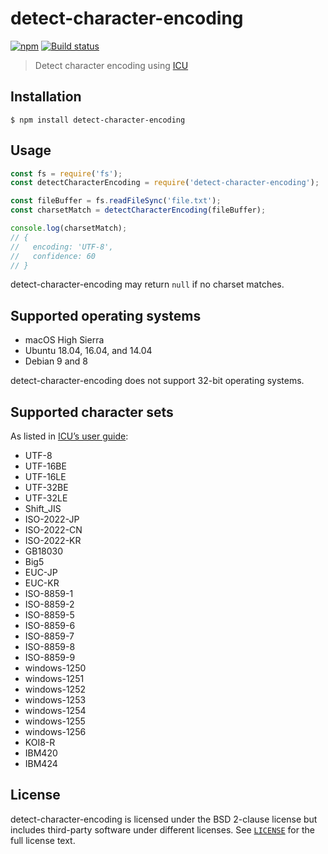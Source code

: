 # detect-character-encoding

[![npm](https://img.shields.io/npm/v/detect-character-encoding.svg)](https://www.npmjs.com/package/detect-character-encoding)
[![Build status](https://img.shields.io/travis/sonicdoe/detect-character-encoding.svg)](https://travis-ci.org/sonicdoe/detect-character-encoding)

> Detect character encoding using [ICU](http://site.icu-project.org)

## Installation

```console
$ npm install detect-character-encoding
```

## Usage

```js
const fs = require('fs');
const detectCharacterEncoding = require('detect-character-encoding');

const fileBuffer = fs.readFileSync('file.txt');
const charsetMatch = detectCharacterEncoding(fileBuffer);

console.log(charsetMatch);
// {
//   encoding: 'UTF-8',
//   confidence: 60
// }
```

detect-character-encoding may return `null` if no charset matches.

## Supported operating systems

- macOS High Sierra
- Ubuntu 18.04, 16.04, and 14.04
- Debian 9 and 8

detect-character-encoding does not support 32-bit operating systems.

## Supported character sets

As listed in [ICU’s user guide](http://userguide.icu-project.org/conversion/detection#TOC-Detected-Encodings):

- UTF-8
- UTF-16BE
- UTF-16LE
- UTF-32BE
- UTF-32LE
- Shift_JIS
- ISO-2022-JP
- ISO-2022-CN
- ISO-2022-KR
- GB18030
- Big5
- EUC-JP
- EUC-KR
- ISO-8859-1
- ISO-8859-2
- ISO-8859-5
- ISO-8859-6
- ISO-8859-7
- ISO-8859-8
- ISO-8859-9
- windows-1250
- windows-1251
- windows-1252
- windows-1253
- windows-1254
- windows-1255
- windows-1256
- KOI8-R
- IBM420
- IBM424

## License

detect-character-encoding is licensed under the BSD 2-clause license but includes third-party software under different licenses. See [`LICENSE`](./LICENSE) for the full license text.
